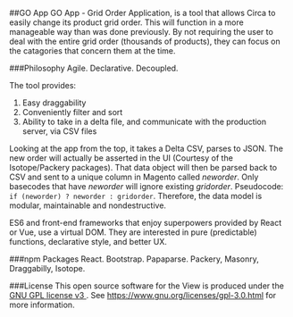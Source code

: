 ##GO App
GO App - Grid Order Application, is a tool that allows Circa to easily change its product grid order. This will function in a more manageable way than was done previously. By not requiring the user to deal with the entire grid order (thousands of products), they can focus on the catagories that concern them at the time. 

###Philosophy
Agile. Declarative. Decoupled. <br>

The tool provides:
1) Easy draggability
2) Conveniently filter and sort 
3) Ability to take in a delta file, and communicate with the production server, via CSV files

Looking at the app from the top, it takes a Delta CSV, parses to JSON. The new order will actually be asserted in the UI (Courtesy of the Isotope/Packery packages). That data object will then be parsed back to CSV and sent to a unique column in Magento called _neworder_. Only basecodes that have _neworder_ will ignore existing _gridorder_. Pseudocode: `if (neworder) ? neworder : gridorder`. Therefore, the data model is modular, maintainable and nondestructive.

ES6 and front-end frameworks that enjoy superpowers provided by React or Vue, use a virtual DOM. They are interested in pure (predictable) functions, declarative style, and better UX. 

###npm Packages
React. Bootstrap. Papaparse. Packery, Masonry, Draggabilly, Isotope.

###License
This open source software for the View is produced under the <a href='https://www.gnu.org/licenses/gpl-3.0.html'>GNU GPL license v3 </a>. See https://www.gnu.org/licenses/gpl-3.0.html for more information.
